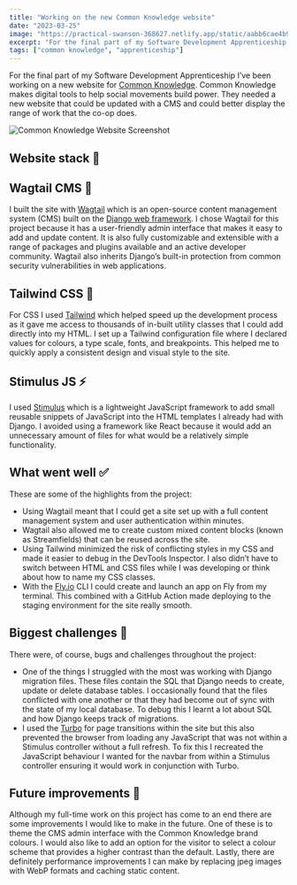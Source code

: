 ```yaml
---
title: "Working on the new Common Knowledge website"
date: "2023-03-25"
image: "https://practical-swanson-368627.netlify.app/static/aabb6cae4b95950fe113a900eef60600/aa440/CK-website.png"
excerpt: "For the final part of my Software Development Apprenticeship I’ve been working on a new website for Common Knowledge. Common Knowledge makes digital tools to help social movements build power. "
tags: ["common knowledge", "apprenticeship"]
---
```


<article>

<p>For the final part of my Software Development Apprenticeship I’ve been working on a new website for <a href="https://commonknowledge.coop/">Common Knowledge</a>. Common Knowledge makes digital tools to help social movements build power. They needed a new website that could be updated with a CMS and could better display the range of work that the co-op does.</p>

<img src="https://practical-swanson-368627.netlify.app/static/aabb6cae4b95950fe113a900eef60600/aa440/CK-website.png" alt="Common Knowledge Website Screenshot">

<h1> Website stack 🥞 </h1>

<h2> Wagtail CMS 🦜 </h2>

<p>I built the site with <a href="https://wagtail.org/">Wagtail</a> which is an open-source content management system (CMS) built on the <a href="https://www.djangoproject.com/">Django web framework</a>. I chose Wagtail for this project because it has a user-friendly admin interface that makes it easy to add and update content. It is also fully customizable and extensible with a range of packages and plugins available and an active developer community. Wagtail also inherits Django’s built-in protection from common security vulnerabilities in web applications.</p>

<h2> Tailwind CSS 💅 </h2>

<p>For CSS I used <a href="https://tailwindcss.com/">Tailwind</a> which helped speed up the development process as it gave me access to thousands of in-built utility classes that I could add directly into my HTML. I set up a Tailwind configuration file where I declared values for colours, a type scale, fonts, and breakpoints. This helped me to quickly apply a consistent design and visual style to the site.</p>

<h2> Stimulus JS ⚡ </h2>

<p>I used <a href="https://stimulus.hotwired.dev/">Stimulus</a> which is a lightweight JavaScript framework to add small reusable snippets of JavaScript into the HTML templates I already had with Django. I avoided using a framework like React because it would add an unnecessary amount of files for what would be a relatively simple functionality.</p>

<h2> What went well ✅ </h2>

<p>These are some of the highlights from the project:</p>

<ul>
  <li>Using Wagtail meant that I could get a site set up with a full content management system and user authentication within minutes.</li>
  <li>Wagtail also allowed me to create custom mixed content blocks (known as Streamfields) that can be reused across the site.</li>
  <li>Using Tailwind minimized the risk of conflicting styles in my CSS and made it easier to debug in the DevTools Inspector. I also didn’t have to switch between HTML and CSS files while I was developing or think about how to name my CSS classes.</li>
  <li>With the <a href="https://fly.io/">Fly.io</a> CLI I could create and launch an app on Fly from my terminal. This combined with a GitHub Action made deploying to the staging environment for the site really smooth.</li>
</ul>

<h2> Biggest challenges 🚨 </h2>

<p>There were, of course, bugs and challenges throughout the project:</p>

<ul>
  <li>One of the things I struggled with the most was working with Django migration files. These files contain the SQL that Django needs to create, update or delete database tables. I occasionally found that the files conflicted with one another or that they had become out of sync with the state of my local database. To debug this I learnt a lot about SQL and how Django keeps track of migrations.</li>
  <li>I used the <a href="https://turbo.hotwired.dev/">Turbo</a> for page transitions within the site but this also prevented the browser from loading any JavaScript that was not within a Stimulus controller without a full refresh. To fix this I recreated the JavaScript behaviour I wanted for the navbar from within a Stimulus controller ensuring it would work in conjunction with Turbo.</li>
</ul>

<h2> Future improvements 🔮 </h2>

<p>Although my full-time work on this project has come to an end there are some improvements I would like to make in the future. One of these is to theme the CMS admin interface with the Common Knowledge brand colours. I would also like to add an option for the visitor to select a colour scheme that provides a higher contrast than the default. Lastly, there are definitely performance improvements I can make by replacing jpeg images with WebP formats and caching static content.</p>

</article>
